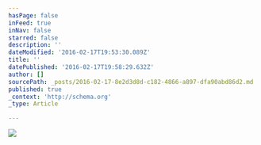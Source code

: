 ```yaml
---
hasPage: false
inFeed: true
inNav: false
starred: false
description: ''
dateModified: '2016-02-17T19:53:30.089Z'
title: ''
datePublished: '2016-02-17T19:58:29.632Z'
author: []
sourcePath: _posts/2016-02-17-8e2d3d8d-c182-4866-a897-dfa90abd86d2.md
published: true
_context: 'http://schema.org'
_type: Article

---
```

![](https://the-grid-user-content.s3-us-west-2.amazonaws.com/a2f3b82a-3242-4a49-93a6-504bd3b4c858.jpg)
